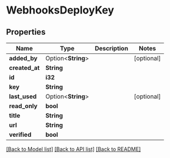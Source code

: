 # WebhooksDeployKey

## Properties

Name | Type | Description | Notes
------------ | ------------- | ------------- | -------------
**added_by** | Option<**String**> |  | [optional]
**created_at** | **String** |  | 
**id** | **i32** |  | 
**key** | **String** |  | 
**last_used** | Option<**String**> |  | [optional]
**read_only** | **bool** |  | 
**title** | **String** |  | 
**url** | **String** |  | 
**verified** | **bool** |  | 

[[Back to Model list]](../README.md#documentation-for-models) [[Back to API list]](../README.md#documentation-for-api-endpoints) [[Back to README]](../README.md)


